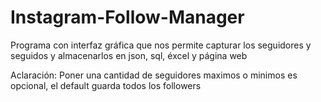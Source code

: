 # Instagram-Follow-Manager
Programa con interfaz gráfica que nos permite capturar los seguidores y seguidos y almacenarlos en json, sql, éxcel y página web

Aclaración: Poner una cantidad de seguidores maximos o minimos es opcional, el default guarda todos los followers
